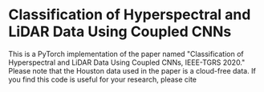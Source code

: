 # Classification of Hyperspectral and LiDAR Data Using Coupled CNNs
This is a PyTorch implementation of the paper named "Classification of Hyperspectral and LiDAR Data
Using Coupled CNNs, IEEE-TGRS 2020." Please note that the Houston data used in the paper is a cloud-free data. If you find this code is useful for your research, please cite 
